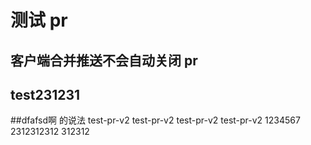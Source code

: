 # 测试 pr

## 客户端合并推送不会自动关闭 pr

## test231231
##dfafsd啊 的说法  test-pr-v2
test-pr-v2
test-pr-v2
test-pr-v2
1234567
2312312312
312312